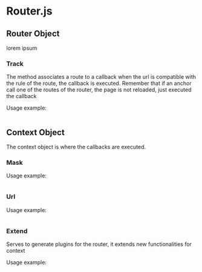 Router.js
===============================

## Router Object

lorem ipsum

### Track

The method associates a route to a callback when the url is compatible with the rule of the route, the callback is executed. Remember that if an anchor call one of the routes of the router, the page is not reloaded, just executed the callback

Usage example:

```js

```

## Context Object

The context object is where the callbacks are executed.

### Mask

Usage example:

```js
```

### Url

Usage example:

```js
```

### Extend

Serves to generate plugins for the router, it extends new functionalities for context

Usage example:

```js
```
